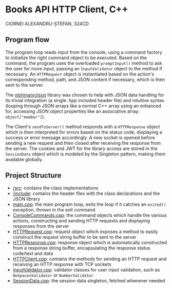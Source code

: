 # Books API HTTP Client, C++

CIORNEI ALEXANDRU-ȘTEFAN, 324CD

## Program flow
The program loop reads input from the console, using a command factory to initialize
the right command object to be executed. Based on the command, the program uses the
overloaded `promptInput()` method to ask the user for more input, passing an `InputValidator`
object to the method if necessary. An `HTTPRequest` object is instantiated based on the
action's corresponding method, path, and JSON content if necessary, which is then sent to
the server.

The [nlohmann/json](https://github.com/nlohmann/json) library was chosen to help
with JSON data handling for its trivial integration (a single *.hpp* included header file)
and intuitive syntax (looping through JSON arrays like a normal C++ array using an 
enhanced for, accessing JSON object properties like an associative array: `object["member"]`).

The Client's `sendToServer()` method responds with a `HTTPResponse` object which
is then interpreted for errors based on the status code, displaying a success or error message
accordingly. A new socket is opened before sending a new request and then closed after receiving
the response from the server. The cookies and JWT for the library access are stored in
the `SessionData` object which is modeled by the Singleton pattern, making them available globally.

## Project Structure
- [/src](/src): contains the class implementations
- [/include](/include): contains the header files with the class declarations and the JSON library
- [main.cpp](/src/main.cpp): the main program loop, exits the loop if it catches an `exited()`
exception, thrown in the exit command
- [ConsoleCommands.cpp](/src/ConsoleCommands.cpp): the command objects which handle the various
actions, constructing and sending HTTP requests and displaying responses from the server
- [HTTPRequest.cpp](/src/HTTPRequest.cpp): request object which exposes a method to easily construct
the request string buffer to be sent to the server
- [HTTPResponse.cpp](/src/HTTPResponse.cpp): response object which is automatically constructed from
a response string buffer, encapsulating the response status code/text and data
- [HTTPClient.cpp](/src/HTTPClient.cpp): contains the methods for sending an HTTP request and receiving
an HTTP response with TCP sockets
- [InputValidator.cpp](/src/InputValidator.cpp): validator classes for user input validation, such as
`NoSpacesValidator` or `NumberValidator`
- [SessionData.cpp](/src/SessionData.cpp): the session data singleton, fetched whenever needed
